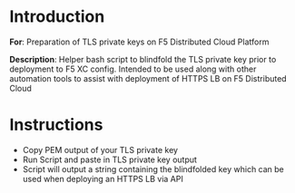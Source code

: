 # **Introduction**

**For**: Preparation of TLS private keys on F5 Distributed Cloud Platform

**Description**: Helper bash script to blindfold the TLS private key prior to deployment to F5 XC config. Intended to be used along with other automation tools to assist with deployment of HTTPS LB on F5 Distributed Cloud

# **Instructions**

* Copy PEM output of your TLS private key
* Run Script and paste in TLS private key output
* Script will output a string containing the blindfolded key which can be used when deploying an HTTPS LB via API
